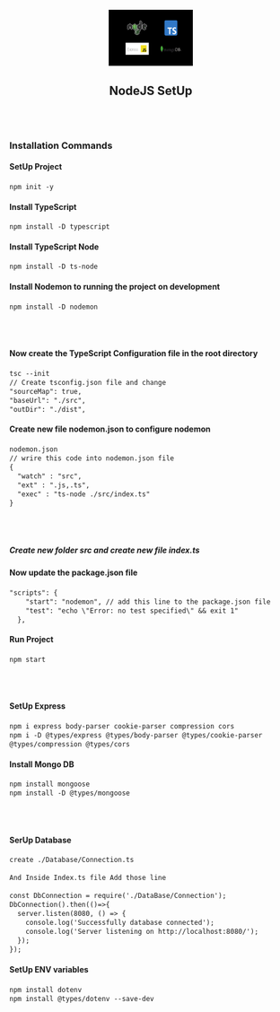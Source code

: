 <div align="center">
<br>
<img src="src/assets/Images/Logo/readMeLogo.png" alt="Logo" width="150" height="100">
<h2>NodeJS SetUp</h2>
</div>

<br/><br/>
### Installation Commands
#### SetUp Project
```shell
npm init -y
```
#### Install TypeScript
```shell 
npm install -D typescript 
```
#### Install TypeScript Node
```shell
npm install -D ts-node
```
#### Install Nodemon to running the project on development
```shell
npm install -D nodemon
```
<br/><br/>

#### Now create the TypeScript Configuration file in the root directory
```shell
tsc --init
// Create tsconfig.json file and change 
"sourceMap": true,  
"baseUrl": "./src",
"outDir": "./dist",  

```
#### Create new file nodemon.json to configure nodemon
```shell
nodemon.json
// wrire this code into nodemon.json file
{
  "watch" : "src",
  "ext" : ".js,.ts",
  "exec" : "ts-node ./src/index.ts"
}
```
<br/><br/>
##### Create new folder src and create new file index.ts
#### Now update the package.json file
```shell
"scripts": {
    "start": "nodemon", // add this line to the package.json file
    "test": "echo \"Error: no test specified\" && exit 1"
  },
```

#### Run Project
```shell
npm start
```

<br/><br/>

#### SetUp Express
```shell
npm i express body-parser cookie-parser compression cors
npm i -D @types/express @types/body-parser @types/cookie-parser @types/compression @types/cors
```
#### Install Mongo DB
```shell
npm install mongoose
npm install -D @types/mongoose
```

<br/><br/>
#### SerUp Database
```shell
create ./Database/Connection.ts

And Inside Index.ts file Add those line

const DbConnection = require('./DataBase/Connection'); 
DbConnection().then(()=>{
  server.listen(8080, () => {
    console.log('Successfully database connected');
    console.log('Server listening on http://localhost:8080/');
  });
});
```
#### SetUp ENV variables
```shell
npm install dotenv
npm install @types/dotenv --save-dev
```
